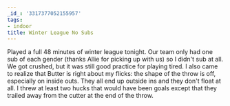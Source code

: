 ```yaml
---
_id_: '3317377052155957'
tags:
- indoor
title: Winter League No Subs
---
```


Played a full 48 minutes of winter league tonight. Our team only had one sub of each gender (thanks Allie for picking up with us) so I didn't sub at all. We got crushed, but it was still good practice for playing tired. I also came to realize that Butter is right about my flicks: the shape of the throw is off, especially on inside outs. They all end up outside ins and they don't float at all. I threw at least two hucks that would have been goals except that they trailed away from the cutter at the end of the throw. 
